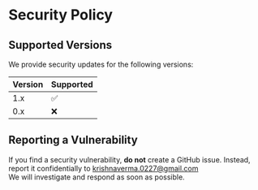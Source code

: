 # Security Policy

## Supported Versions
We provide security updates for the following versions:

| Version | Supported |
|---------|-----------|
| 1.x     | ✅ |
| 0.x     | ❌ |

## Reporting a Vulnerability
If you find a security vulnerability, **do not** create a GitHub issue.
Instead, report it confidentially to <krishnaverma.0227@gmail.com>  
We will investigate and respond as soon as possible.